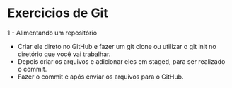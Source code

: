 # Exercicios de Git

1 - Alimentando um repositório
  - Criar ele direto no GitHub e fazer um git clone ou utilizar o git init no diretório que você vai trabalhar.
  - Depois criar os arquivos e adicionar eles em staged, para ser realizado o commit.
  - Fazer o commit e após enviar os arquivos para o GitHub. 
